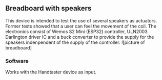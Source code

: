 ## Breadboard with speakers
This device is intended to test the use of several speakers as actuators. Former tests showed that a user can feel the movement of the coil.
The electronics consist of Wemos S2 Mini (ESP32) controller, ULN2003 Darlington driver IC and a buck converter to provide the supply for the speakers indenpendent of the supply of the controller.
![picture of breadboard]
### Software
Works with the Handtaster device as input.
